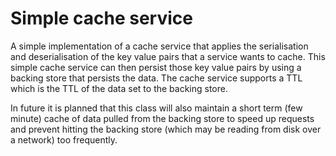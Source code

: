 # Simple cache service

A simple implementation of a cache service that applies the serialisation and 
deserialisation of the key value pairs that a service wants to cache. This simple 
cache service can then persist those key value pairs by using a backing store that 
persists the data. The cache service supports a TTL which is the TTL of the data 
set to the backing store.

In future it is planned that this class will also maintain a short term 
(few minute) cache of data pulled from the backing store to speed up requests and 
prevent hitting the backing store (which may be reading from disk over a network) 
too frequently.
